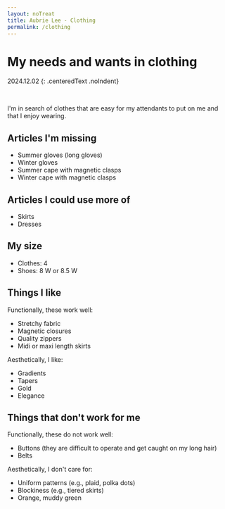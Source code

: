 ```yaml
---
layout: noTreat
title: Aubrie Lee - Clothing
permalink: /clothing
---
```

# My needs and wants in clothing

2024.12.02
{: .centeredText .noIndent}

<br>

I'm in search of clothes that are easy for my attendants to put on me and that I enjoy wearing.

## Articles I'm missing
* Summer gloves (long gloves)
* Winter gloves
* Summer cape with magnetic clasps
* Winter cape with magnetic clasps

## Articles I could use more of
* Skirts
* Dresses

## My size
* Clothes: 4
* Shoes: 8 W or 8.5 W

## Things I like

Functionally, these work well:
* Stretchy fabric
* Magnetic closures
* Quality zippers
* Midi or maxi length skirts

Aesthetically, I like:
* Gradients
* Tapers
* Gold
* Elegance

## Things that don't work for me

Functionally, these do not work well:
* Buttons (they are difficult to operate and get caught on my long hair)
* Belts

Aesthetically, I don't care for:
* Uniform patterns (e.g., plaid, polka dots)
* Blockiness (e.g., tiered skirts)
* Orange, muddy green
